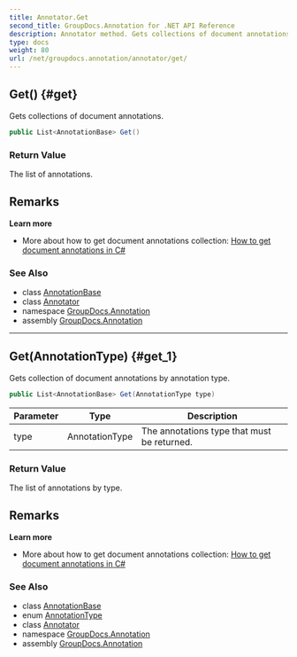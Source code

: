 ```yaml
---
title: Annotator.Get
second_title: GroupDocs.Annotation for .NET API Reference
description: Annotator method. Gets collections of document annotations
type: docs
weight: 80
url: /net/groupdocs.annotation/annotator/get/
---
```

## Get() {#get}

Gets collections of document annotations.

```csharp
public List<AnnotationBase> Get()
```

### Return Value

The list of annotations.

## Remarks

**Learn more**

* More about how to get document annotations collection: [How to get document annotations in C#](https://docs.groupdocs.com/display/annotationnet/Extract+annotations+from+document)

### See Also

* class [AnnotationBase](../../../groupdocs.annotation.models.annotationmodels/annotationbase/)
* class [Annotator](../)
* namespace [GroupDocs.Annotation](../../annotator/)
* assembly [GroupDocs.Annotation](../../../)

---

## Get(AnnotationType) {#get_1}

Gets collection of document annotations by annotation type.

```csharp
public List<AnnotationBase> Get(AnnotationType type)
```

| Parameter | Type | Description |
| --- | --- | --- |
| type | AnnotationType | The annotations type that must be returned. |

### Return Value

The list of annotations by type.

## Remarks

**Learn more**

* More about how to get document annotations collection: [How to get document annotations in C#](https://docs.groupdocs.com/display/annotationnet/Extract+annotations+from+document)

### See Also

* class [AnnotationBase](../../../groupdocs.annotation.models.annotationmodels/annotationbase/)
* enum [AnnotationType](../../../groupdocs.annotation.options/annotationtype/)
* class [Annotator](../)
* namespace [GroupDocs.Annotation](../../annotator/)
* assembly [GroupDocs.Annotation](../../../)


